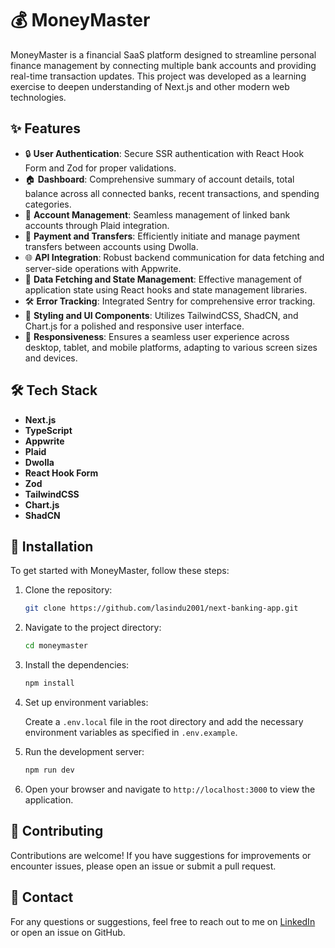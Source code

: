 # 💰 MoneyMaster

MoneyMaster is a financial SaaS platform designed to streamline personal finance management by connecting multiple bank accounts and providing real-time transaction updates. This project was developed as a learning exercise to deepen understanding of Next.js and other modern web technologies.

## ✨ Features

- 🔒 **User Authentication**: Secure SSR authentication with React Hook Form and Zod for proper validations.
- 🏠 **Dashboard**: Comprehensive summary of account details, total balance across all connected banks, recent transactions, and spending categories.
- 🏦 **Account Management**: Seamless management of linked bank accounts through Plaid integration.
- 💸 **Payment and Transfers**: Efficiently initiate and manage payment transfers between accounts using Dwolla.
- 🌐 **API Integration**: Robust backend communication for data fetching and server-side operations with Appwrite.
- 🔄 **Data Fetching and State Management**: Effective management of application state using React hooks and state management libraries.
- 🛠 **Error Tracking**: Integrated Sentry for comprehensive error tracking.
- 🎨 **Styling and UI Components**: Utilizes TailwindCSS, ShadCN, and Chart.js for a polished and responsive user interface.
- 📱 **Responsiveness**: Ensures a seamless user experience across desktop, tablet, and mobile platforms, adapting to various screen sizes and devices.

## 🛠 Tech Stack

- **Next.js**
- **TypeScript**
- **Appwrite**
- **Plaid**
- **Dwolla**
- **React Hook Form**
- **Zod**
- **TailwindCSS**
- **Chart.js**
- **ShadCN**

## 🚀 Installation

To get started with MoneyMaster, follow these steps:

1. Clone the repository:

    ```sh
    git clone https://github.com/lasindu2001/next-banking-app.git
    ```

2. Navigate to the project directory:

    ```sh
    cd moneymaster
    ```

3. Install the dependencies:

    ```sh
    npm install
    ```

4. Set up environment variables:

    Create a `.env.local` file in the root directory and add the necessary environment variables as specified in `.env.example`.

5. Run the development server:

    ```sh
    npm run dev
    ```

6. Open your browser and navigate to `http://localhost:3000` to view the application.

## 🤝 Contributing

Contributions are welcome! If you have suggestions for improvements or encounter issues, please open an issue or submit a pull request.

## 📧 Contact

For any questions or suggestions, feel free to reach out to me on [LinkedIn](https://www.linkedin.com/in/lasindu-maduranga-2a0062287) or open an issue on GitHub.
